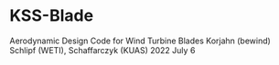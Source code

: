 # KSS-Blade
Aerodynamic Design Code for Wind Turbine Blades
Korjahn (bewind) Schlipf (WETI), Schaffarczyk (KUAS)
2022 July 6
